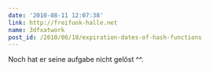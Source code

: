 ```yaml
---
date: '2010-08-11 12:07:38'
link: http://freifunk-halle.net
name: 3dfxatwork
post_id: /2010/08/10/expiration-dates-of-hash-functions
---
```


Noch hat er seine aufgabe nicht gelöst ^^.

